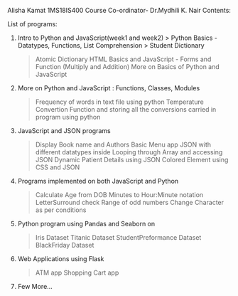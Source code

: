 Alisha Kamat 
1MS18IS400
Course Co-ordinator- Dr.Mydhili K. Nair
Contents: 

List of programs:

1. 	Intro to Python and JavaScript(week1 and week2)
        > Python Basics - Datatypes, Functions, List Comprehension
        > Student Dictionary
	> Atomic Dictionary
	> HTML Basics and JavaScript - Forms and Function (Multiply and Addition)
	> More on Basics of Python and JavaScript

2.	More on Python and JavaScript : Functions, Classes, Modules
	> Frequency of words in text file using python
	> Temperature Convertion Function and storing all the conversions carried in program using python

3.	JavaScript and JSON programs
	> Display Book name and Authors
	> Basic Menu app
	> JSON with different datatypes inside
	> Looping through Array and accessing JSON
	> Dynamic Patient Details using JSON
	> Colored Element using CSS and JSON

4.  Programs implemented on both JavaScript and Python
	> Calculate Age from DOB
	> Minutes to Hour:Minute notation
	> LetterSurround check
	> Range of odd numbers
	> Change Character as per conditions

5.  Python program using Pandas and Seaborn on
	> Iris Dataset
	> Titanic Dataset
	> StudentPreformance Dataset
	> BlackFriday Dataset

6.	Web Applications using Flask
	> ATM app
	> Shopping Cart app

7.	Few More...
